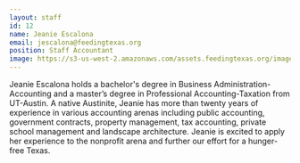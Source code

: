 ```yaml
---
layout: staff
id: 12
name: Jeanie Escalona
email: jescalona@feedingtexas.org
position: Staff Accountant
image: https://s3-us-west-2.amazonaws.com/assets.feedingtexas.org/images/staff/jeanie-escalona.JPG
---
```

Jeanie Escalona holds a bachelor's degree in Business Administration-Accounting and a master’s degree in Professional Accounting-Taxation from UT-Austin. A native Austinite, Jeanie has more than twenty years of experience in various accounting arenas including public accounting, government contracts, property management, tax accounting, private school management and landscape architecture. Jeanie is excited to apply her experience to the nonprofit arena and further our effort for a hunger-free Texas. 

